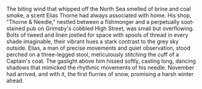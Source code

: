 The biting wind that whipped off the North Sea smelled of brine and coal smoke, a scent Elias Thorne had always associated with home.  His shop, "Thorne & Needle," nestled between a fishmonger and a perpetually soot-stained pub on Grimsby's cobbled High Street, was small but overflowing. Bolts of tweed and linen jostled for space with spools of thread in every shade imaginable, their vibrant hues a stark contrast to the grey sky outside.  Elias, a man of precise movements and quiet observation, stood perched on a three-legged stool, meticulously stitching the cuff of a Captain's coat. The gaslight above him hissed softly, casting long, dancing shadows that mimicked the rhythmic movements of his needle.  November had arrived, and with it, the first flurries of snow, promising a harsh winter ahead.
